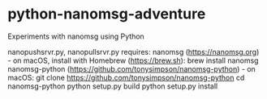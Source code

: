 # python-nanomsg-adventure
Experiments with nanomsg using Python

nanopushsrvr.py, nanopullsrvr.py
  requires:
    nanomsg (https://nanomsg.org) - on macOS, install with Homebrew (https://brew.sh):
      brew install nanomsg
    nanomsg-python (https://github.com/tonysimpson/nanomsg-python) - on macOS:
      git clone https://github.com/tonysimpson/nanomsg-python
      cd nanomsg-python
      python setup.py build
      python setup.py install
